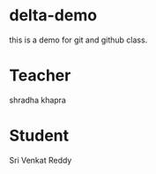 # delta-demo
this is a demo for git and github class.

# Teacher
shradha khapra
# Student
Sri Venkat Reddy